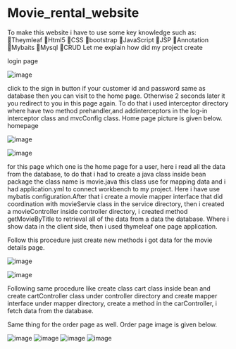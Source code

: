 # Movie_rental_website

To make this website i have to use some key knowledge such as:
Theymleaf 
Html5
CSS
bootstrap
JavaScript 
JSP
Annotation 
Mybaits 
Mysql 
CRUD
Let me explain how did my project create

login page 

![image](https://user-images.githubusercontent.com/62865086/132087163-08425503-d330-423b-8073-55ac2b6e3c7e.png)




click to the sign in button if your customer id and password same as database then you can visit to the home page. Otherwise 2 seconds later it you redirect to you in this page again. To do that i used interceptor directory where have two method prehandler,and addinterceptors in the log-in interceptor class and mvcConfig class. Home page picture is given below. 
homepage 

![image](https://user-images.githubusercontent.com/62865086/132087217-ffbdf198-97eb-4f80-8d26-66b970c03b21.png)




![image](https://user-images.githubusercontent.com/62865086/132087221-f64644b1-b657-4bac-8355-55178cc34e45.png)


 for this page which one is the home page for a user, here i read all the data from the database, to do that i had to create a java class inside bean package the class name is movie.java this class use for mapping data and i had application.yml to connect workbench to my project. Here i have use mybatis configuration.After that i create a movie mapper interface that did coordination with movieServie class in the service directory, then i created a movieController inside controller directory, i created method getMovieByTitle to retrieval all of the  data from a data the database. Where i show data in the client side, then i used thymeleaf one page application. 

Follow this procedure just create new methods i got data for the movie details page.


![image](https://user-images.githubusercontent.com/62865086/132087241-e1b2d376-7780-4660-a7f1-f985633dee80.png)

![image](https://user-images.githubusercontent.com/62865086/132087244-071bfa8c-665e-4dd8-86dd-bfee5527571d.png)

 Following same procedure like create class cart class inside bean and create cartController class under controller directory and create mapper interface under mapper directory, create a method in the carController, i fetch data from the database.



Same thing for the order page as well. Order page image is given below. 

![image](https://user-images.githubusercontent.com/62865086/132087254-f04455ab-5868-4995-aeed-4f7b4cfdaec3.png)
![image](https://user-images.githubusercontent.com/62865086/132087259-bbaccd8c-2dbf-4576-8bcf-8832947ecce6.png)
![image](https://user-images.githubusercontent.com/62865086/132087264-ae76e7fd-7b3f-4dfb-b3d6-46013ca4a696.png)
![image](https://user-images.githubusercontent.com/62865086/132087272-5fe0b7c3-b7c6-4cea-b517-91c92be94333.png)







